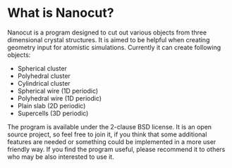 What is Nanocut?
================

Nanocut is a program designed to cut out various objects from three dimensional
crystal structures. It is aimed to be helpful when creating geometry input for
atomistic simulations. Currently it can create following objects:

* Spherical cluster
* Polyhedral cluster
* Cylindrical cluster
* Spherical wire (1D periodic)
* Polyhedral wire (1D periodic)
* Plain slab (2D periodic)
* Supercells (3D periodic)

The program is available under the 2-clause BSD license. It is an open source
project, so feel free to join it, if you think that some additional features are
needed or something could be implemented in a more user friendly way. If you
find the program useful, please recommend it to others who may be also
interested to use it.
